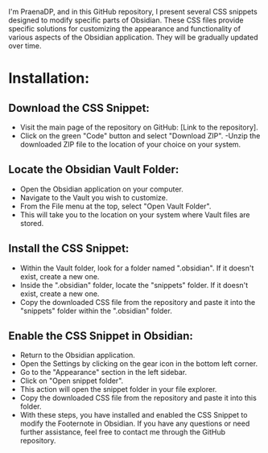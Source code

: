 I'm PraenaDP, and in this GitHub repository, I present several CSS snippets designed to modify specific parts of Obsidian. These CSS files provide specific solutions for customizing the appearance and functionality of various aspects of the Obsidian application. They will be gradually updated over time.

# Installation:

## Download the CSS Snippet:

- Visit the main page of the repository on GitHub: [Link to the repository].
- Click on the green "Code" button and select "Download ZIP".
 -Unzip the downloaded ZIP file to the location of your choice on your system.

## Locate the Obsidian Vault Folder:

- Open the Obsidian application on your computer.
- Navigate to the Vault you wish to customize.
- From the File menu at the top, select "Open Vault Folder".
- This will take you to the location on your system where Vault files are stored.

## Install the CSS Snippet:

- Within the Vault folder, look for a folder named ".obsidian". If it doesn't exist, create a new one.
- Inside the ".obsidian" folder, locate the "snippets" folder. If it doesn't exist, create a new one.
- Copy the downloaded CSS file from the repository and paste it into the "snippets" folder within the ".obsidian" folder.

## Enable the CSS Snippet in Obsidian:

- Return to the Obsidian application.
- Open the Settings by clicking on the gear icon in the bottom left corner.
- Go to the "Appearance" section in the left sidebar.
- Click on "Open snippet folder".
- This action will open the snippet folder in your file explorer.
- Copy the downloaded CSS file from the repository and paste it into this folder.
- With these steps, you have installed and enabled the CSS Snippet to modify the Footernote in Obsidian. If you have any questions or need further assistance, feel free to contact me through the GitHub repository.
